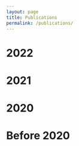 ```yaml
---
layout: page
title: Publications
permalink: /publications/
---
```


# **2022**

# **2021**

# **2020**

# **Before 2020**